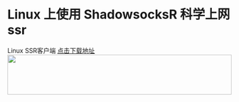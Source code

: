 # Linux 上使用 ShadowsocksR 科学上网 ssr
Linux SSR客户端 [点击下载地址](https://github.com/erguotou520/electron-ssr/releases)<br>
<a href="https://www.vultr.com/?ref=7539977"><img src="https://www.vultr.com/media/banner_1.png" width="100%" height="90"></a>